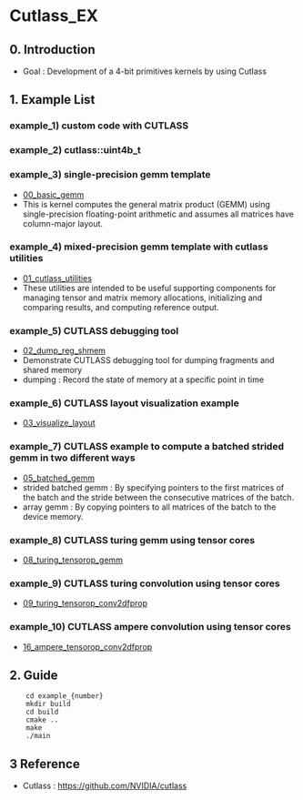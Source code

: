 # Cutlass_EX

## 0. Introduction
- Goal : Development of a 4-bit primitives kernels by using Cutlass

## 1. Example List

### example_1) custom code with CUTLASS

### example_2) cutlass::uint4b_t 

### example_3) single-precision gemm template
- [00_basic_gemm](https://github.com/NVIDIA/cutlass/blob/main/examples/00_basic_gemm/basic_gemm.cu)
- This is kernel computes the general matrix product (GEMM) using single-precision floating-point arithmetic and assumes all matrices have column-major layout.

### example_4) mixed-precision gemm template with cutlass utilities
- [01_cutlass_utilities](https://github.com/NVIDIA/cutlass/blob/main/examples/01_cutlass_utilities/cutlass_utilities.cu)
- These utilities are intended to be useful supporting components for managing tensor and matrix memory allocations, initializing and comparing results, and computing reference output.

### example_5) CUTLASS debugging tool
- [02_dump_reg_shmem](https://github.com/NVIDIA/cutlass/blob/main/examples/02_dump_reg_shmem/dump_reg_shmem.cu)
- Demonstrate CUTLASS debugging tool for dumping fragments and shared memory
- dumping : Record the state of memory at a specific point in time

### example_6) CUTLASS layout visualization example
- [03_visualize_layout](https://github.com/NVIDIA/cutlass/blob/main/examples/03_visualize_layout/visualize_layout.cpp)

### example_7) CUTLASS example to compute a batched strided gemm in two different ways
- [05_batched_gemm](https://github.com/NVIDIA/cutlass/blob/main/examples/05_batched_gemm/batched_gemm.cu)
- strided batched gemm : By specifying pointers to the first matrices of the batch and the stride between the consecutive matrices of the batch.
- array gemm : By copying pointers to all matrices of the batch to the device memory.


### example_8) CUTLASS turing gemm using tensor cores
- [08_turing_tensorop_gemm](https://github.com/NVIDIA/cutlass/blob/main/examples/08_turing_tensorop_gemm/turing_tensorop_gemm.cu)


### example_9) CUTLASS turing convolution using tensor cores
- [09_turing_tensorop_conv2dfprop](https://github.com/NVIDIA/cutlass/blob/main/examples/09_turing_tensorop_conv2dfprop/turing_tensorop_conv2dfprop.cu)


### example_10) CUTLASS ampere convolution using tensor cores
- [16_ampere_tensorop_conv2dfprop](https://github.com/NVIDIA/cutlass/blob/main/examples/16_ampere_tensorop_conv2dfprop/ampere_tensorop_conv2dfprop.cu)



## 2. Guide
```
    cd example_{number}
    mkdir build
    cd build
    cmake ..
    make
    ./main
```



## 3 Reference 
* Cutlass : <https://github.com/NVIDIA/cutlass>